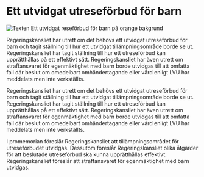 # Ett utvidgat utreseförbud för barn

![Texten Ett utvidgat reseförbud för barn på orange bakgrund](/contentassets/5fe5856c265c4e3f976b7dfab7772674/ds20229.jpg?width=150&quality=85)

Regeringskansliet har utrett om det behövs ett utvidgat utreseförbud för barn och tagit ställning till hur ett utvidgat tillämpningsområde borde se ut. Regeringskansliet har tagit ställning till hur ett utreseförbud kan upprätthållas på ett effektivt sätt. Regeringskansliet har även utrett om straffansvaret för egenmäktighet med barn borde utvidgas till att omfatta fall där beslut om omedelbart omhändertagande eller vård enligt LVU har meddelats men inte verkställts.

Regeringskansliet har utrett om det behövs ett utvidgat utreseförbud för barn och tagit ställning till hur ett utvidgat tillämpningsområde borde se ut. Regeringskansliet har tagit ställning till hur ett utreseförbud kan upprätthållas på ett effektivt sätt. Regeringskansliet har även utrett om straffansvaret för egenmäktighet med barn borde utvidgas till att omfatta fall där beslut om omedelbart omhändertagande eller vård enligt LVU har meddelats men inte verkställts.

I promemorian föreslår Regeringskansliet att tillämpningsområdet för utreseförbudet utvidgas. Dessutom föreslår Regeringskansliet olika åtgärder för att beslutade utreseförbud ska kunna upprätthållas effektivt. Regeringskansliet föreslår att straffansvaret för egenmäktighet med barn utvidgas.
